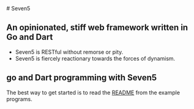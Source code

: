 <link href="http://kevinburke.bitbucket.org/markdowncss/markdown.css" rel="stylesheet"></link>
# Seven5

## An opinionated, stiff web framework written in Go and Dart

* Seven5 is RESTful without remorse or pity.
* Seven5 is fiercely reactionary towards the forces of dynamism.

## go and Dart programming with Seven5

The best way to get started is to read the [README](https://github.com/seven5/seven5/tree/examples) from the example programs.